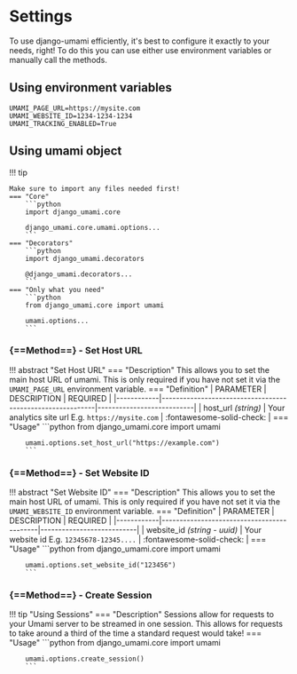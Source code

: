 # Settings

To use django-umami efficiently, it's best to configure it exactly to your needs, right!
To do this you can use either use environment variables or manually call the methods.

## Using environment variables

```dotenv title=".env"
UMAMI_PAGE_URL=https://mysite.com
UMAMI_WEBSITE_ID=1234-1234-1234
UMAMI_TRACKING_ENABLED=True
```

## Using umami object

!!! tip

    Make sure to import any files needed first!
    === "Core"
        ```python
        import django_umami.core

        django_umami.core.umami.options...
        ```
    === "Decorators"
        ```python
        import django_umami.decorators
        
        @django_umami.decorators...
        ```
    === "Only what you need"
        ```python
        from django_umami.core import umami

        umami.options...
        ```

### {==Method==} - Set Host URL

!!! abstract "Set Host URL"
    === "Description"
        This allows you to set the main host URL of umami. This is only required if you have not set it via the `UMAMI_PAGE_URL` 
        environment variable.
    === "Definition"
        | PARAMETER  | DESCRIPTION                                               | REQUIRED                  |
        |------------|-----------------------------------------------------------|---------------------------|
        | host_url  _(string)_ | Your analytics site url E.g. `https://mysite.com` | :fontawesome-solid-check: |
    === "Usage"
        ```python
        from django_umami.core import umami
        
        umami.options.set_host_url("https://example.com")
        ```


### {==Method==} - Set Website ID

!!! abstract "Set Website ID"
    === "Description"
        This allows you to set the main host URL of umami. This is only required if you have not set it via the `UMAMI_WEBSITE_ID` 
        environment variable.
    === "Definition"
        | PARAMETER  | DESCRIPTION                               | REQUIRED                  |
        |------------|-------------------------------------------|---------------------------|
        | website_id  _(string - uuid)_ | Your website id E.g. `12345678-12345....` | :fontawesome-solid-check: |
    === "Usage"
        ```python
        from django_umami.core import umami
        
        umami.options.set_website_id("123456")
        ```

### {==Method==} - Create Session

!!! tip "Using Sessions"
    === "Description"
        Sessions allow for requests to your Umami server to be streamed in one session. This allows for requests to take 
        around a third of the time a standard request would take!
    === "Usage"
        ```python
        from django_umami.core import umami
        
        umami.options.create_session()
        ```
